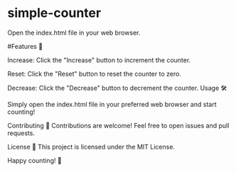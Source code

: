 # simple-counter

Open the index.html file in your web browser.

#Features 🎨

Increase: Click the "Increase" button to increment the counter.

Reset: Click the "Reset" button to reset the counter to zero.

Decrease: Click the "Decrease" button to decrement the counter.
Usage 🛠️

Simply open the index.html file in your preferred web browser and start counting!

Contributing 🤝
Contributions are welcome! Feel free to open issues and pull requests.

License 📝
This project is licensed under the MIT License.

Happy counting! 🎉

